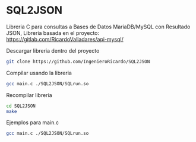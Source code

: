 # SQL2JSON
Libreria C para consultas a Bases de Datos MariaDB/MySQL con Resultado JSON, Libreria basada en el proyecto: https://gitlab.com/RicardoValladares/api-mysql/

Descargar libreria dentro del proyecto
```bash
git clone https://github.com/IngenieroRicardo/SQL2JSON
```
Compilar usando la libreria
```bash
gcc main.c ./SQL2JSON/SQLrun.so
```
Recompilar libreria
```bash
cd SQL2JSON
make
```

Ejemplos para main.c
```bash
gcc main.c ./SQL2JSON/SQLrun.so
```
